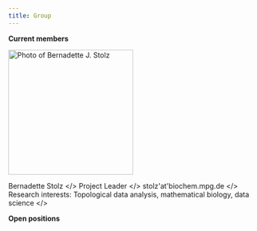 ```yaml
---
title: Group
---
```


**Current members**

<img src="/images/group_fotos/Stolz_lowRes.jpg" alt="Photo of Bernadette J. Stolz" width="250" />

Bernadette Stolz </>
Project Leader </>
stolz'at'biochem.mpg.de </>
Research interests: Topological data analysis, mathematical biology, data science </>


**Open positions**

